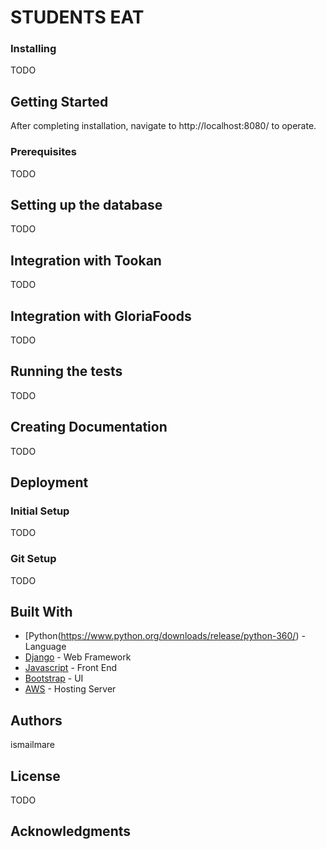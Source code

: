 # STUDENTS EAT





### Installing
TODO

## Getting Started
After completing installation, navigate to http://localhost:8080/ to operate.

### Prerequisites
TODO

## Setting up the database
TODO

## Integration with Tookan
TODO

## Integration with GloriaFoods
TODO

## Running the tests
TODO

## Creating Documentation
TODO

## Deployment
### Initial Setup
TODO

### Git Setup
TODO

## Built With

* [Python(https://www.python.org/downloads/release/python-360/) - Language
* [Django](https://docs.djangoproject.com/en/2.0/releases/1.11/) - Web Framework
* [Javascript](https://www.javascript.com) - Front End
* [Bootstrap](https://getbootstrap.com) - UI
* [AWS](https://aws.amazon.com) - Hosting Server



## Authors

ismailmare

## License

TODO 

## Acknowledgments



